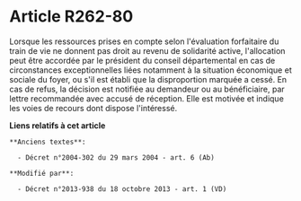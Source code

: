 # Article R262-80

Lorsque les ressources prises en compte selon l'évaluation forfaitaire du train de vie ne donnent pas droit au revenu de
solidarité active, l'allocation peut être accordée par le président du conseil départemental en cas de circonstances
exceptionnelles liées notamment à la situation économique et sociale du foyer, ou s'il est établi que la disproportion
marquée a cessé. En cas de refus, la décision est notifiée au demandeur ou au bénéficiaire, par lettre recommandée avec
accusé de réception. Elle est motivée et indique les voies de recours dont dispose l'intéressé.

**Liens relatifs à cet article**

	**Anciens textes**:

	  - Décret n°2004-302 du 29 mars 2004 - art. 6 (Ab)

	**Modifié par**:

	  - Décret n°2013-938 du 18 octobre 2013 - art. 1 (VD)
